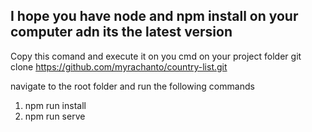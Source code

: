 ## I hope you have node and npm install on your computer adn its the latest version

Copy this comand and execute it on you cmd on your project folder git clone https://github.com/myrachanto/country-list.git
 
 navigate to the root folder and run the following commands
1. npm run install 
2. npm run serve

